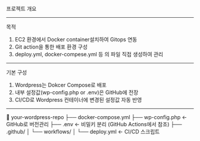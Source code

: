 프로젝트 개요

-----------------------------------

목적
1. EC2 환경에서 Docker container설치하여 Gitops 연동
2. Git action을 통한 배포 환경 구성
3. deploy.yml, docker-compese.yml 등 의 파일 직접 생성하여 관리

-----------------------------------

기본 구성
1. Wordpress는 Dokcer Compose로 배포
2. 내부 설정값(wp-config.php or .env)은 GitHub에 전장
3. CI/CD로 Wordpress 컨테이너에 변경된 설정값 자동 반영


--------------------------------
📂 your-wordpress-repo
├── docker-compose.yml
├── wp-config.php             ← GitHub로 버전관리
├── .env                      ← 비밀키 분리 (GitHub Actions에서 참조)
├── .github/
│   └── workflows/
│       └── deploy.yml        ← CI/CD 스크립트
